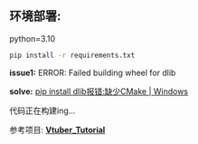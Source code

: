 ## 环境部署:

python=3.10

```cmd
pip install -r requirements.txt
```

**issue1:** ERROR: Failed building wheel for dlib

**solve:** [pip install dlib报错:缺少CMake | Windows](http://xnnehang.top/blog/85)



代码正在构建ing...

参考项目:  **[Vtuber_Tutorial](https://github.com/RimoChan/Vtuber_Tutorial)**
